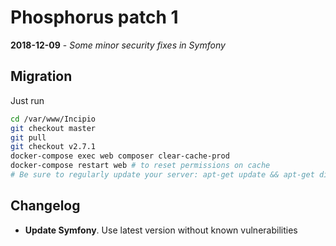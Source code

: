 # Phosphorus patch 1

**2018-12-09** - _Some minor security fixes in Symfony_

## Migration

Just run

```bash
cd /var/www/Incipio
git checkout master
git pull
git checkout v2.7.1
docker-compose exec web composer clear-cache-prod
docker-compose restart web # to reset permissions on cache
# Be sure to regularly update your server: apt-get update && apt-get dist-upgrade
```

## Changelog

- **Update Symfony**. Use latest version without known vulnerabilities
